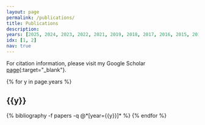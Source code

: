 ```yaml
---	
layout: page
permalink: /publications/
title: Publications
description: 
years: [2025, 2024, 2023, 2022, 2021, 2019, 2018, 2017, 2016, 2015, 2011]
idx: [1, 2]
nav: true
---
```


For citation information, please visit my Google Scholar [page](https://scholar.google.com/citations?user=_AYu5NMAAAAJ&hl=en&oi=ao){:target="\_blank"}.

<div class="publications">

{% for y in page.years %}
  <h2 class="year">{{y}}</h2>
  {% bibliography -f papers -q @*[year={{y}}]* %}
{% endfor %}

</div>